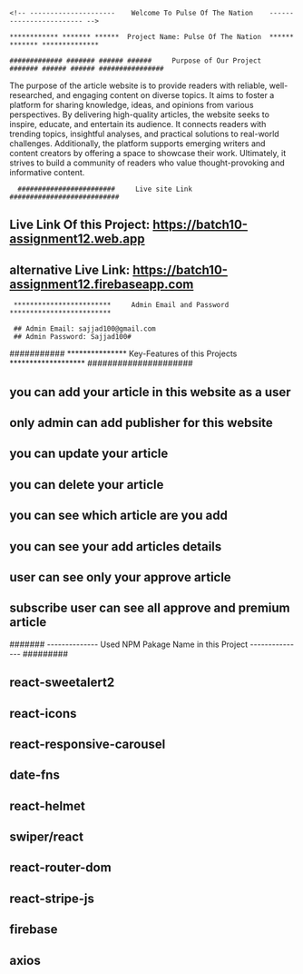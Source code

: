 
    <!-- ---------------------    Welcome To Pulse Of The Nation    ------------------------ -->

    ************ ******* ******  Project Name: Pulse Of The Nation  ****** ******* **************

    ############# ####### ###### ######     Purpose of Our Project    ####### ###### ###### ################

   The purpose of the article website is to provide readers with reliable, well-researched, and engaging content on  diverse topics. It aims to foster a platform for sharing knowledge, ideas, and opinions from various perspectives.  By delivering high-quality articles, the website seeks to inspire, educate, and entertain its audience. It connects  readers with trending topics, insightful analyses, and practical solutions to real-world challenges. Additionally,  the platform supports emerging writers and content creators by offering a space to showcase their work. Ultimately,  it strives to build a community of readers who value thought-provoking and informative content.

      
      ########################     Live site Link       ###########################

   ## Live Link Of this Project: https://batch10-assignment12.web.app
   ## alternative Live Link: https://batch10-assignment12.firebaseapp.com

     ************************     Admin Email and Password     *************************

     ## Admin Email: sajjad100@gmail.com
     ## Admin Password: Sajjad100#

  ########### ***************  Key-Features of this Projects  ******************* #####################

  ## you can add your article in this website as a user
  ## only admin can add publisher for this website
  ## you can update your article
  ## you can delete your article
  ## you can see which article are you add
  ## you can see your add articles details
  ## user can see only your approve article
  ## subscribe user can see all approve and premium article


  ####### -------------- Used NPM Pakage Name in this Project --------------- #########

## react-sweetalert2
## react-icons
## react-responsive-carousel 
## date-fns
## react-helmet
## swiper/react    
## react-router-dom
## react-stripe-js
## firebase
## axios